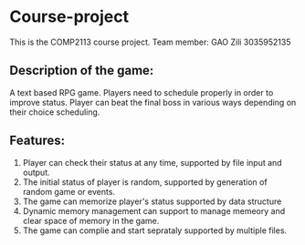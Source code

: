 # Course-project
This is the COMP2113 course project. 
Team member: GAO Zili 3035952135
## Description of the game: 
A text based RPG game. Players need to schedule properly in order to improve status. Player can beat the final boss in various ways depending on their choice scheduling.
## Features: 
1. Player can check their status at any time, supported by file input and output.
2. The initial status of player is random, supported by generation of random game or events.
3. The game can memorize player's status supported by data structure
4. Dynamic memory management can support to manage memeory and clear space of memory in the game.
5. The game can complie and start seprataly supported by multiple files.

